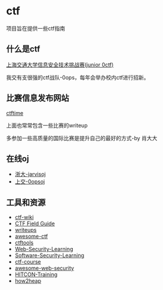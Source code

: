 # ctf
项目旨在提供一些ctf指南

## 什么是ctf
[上海交通大学信息安全技术挑战赛(junior 0ctf)](https://tongqu.me/act/16335)

我交有支很强的ctf战队-0ops，每年会举办校内ctf进行招新。
## 比赛信息发布网站
[ctftime](https://ctftime.org/)

上面也常常包含一些比赛的writeup

多参加一些高质量的国际比赛是提升自己的最好的方式-by 肖大大

## 在线oj
- [浙大-jarvisoj](https://www.jarvisoj.com/)
- [上交-0opsoj](https://ctfzone.org/)

## 工具和资源
- [ctf-wiki](https://github.com/ctf-wiki/ctf-wiki)
- [CTF Field Guide](https://github.com/trailofbits/ctf)
- [writeups](https://github.com/ctfs)
- [awesome-ctf](https://github.com/apsdehal/awesome-ctf)
- [ctftools](https://github.com/zardus/ctf-tools)
- [Web-Security-Learning](https://github.com/CHYbeta/Web-Security-Learning)
- [Software-Security-Learning](https://github.com/CHYbeta/Software-Security-Learning)
- [ctf-course](https://github.com/qazbnm456/ctf-course)
- [awesome-web-security](https://github.com/qazbnm456/awesome-web-security)
- [HITCON-Training](https://github.com/scwuaptx/HITCON-Training)
- [how2heap](https://github.com/shellphish/how2heap)
